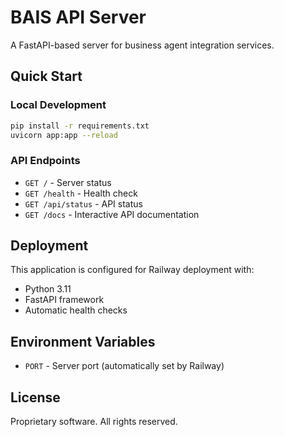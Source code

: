 # BAIS API Server

A FastAPI-based server for business agent integration services.

## Quick Start

### Local Development
```bash
pip install -r requirements.txt
uvicorn app:app --reload
```

### API Endpoints
- `GET /` - Server status
- `GET /health` - Health check
- `GET /api/status` - API status
- `GET /docs` - Interactive API documentation

## Deployment

This application is configured for Railway deployment with:
- Python 3.11
- FastAPI framework
- Automatic health checks

## Environment Variables

- `PORT` - Server port (automatically set by Railway)

## License

Proprietary software. All rights reserved.